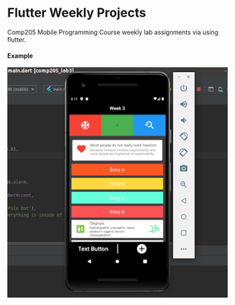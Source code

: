 # Flutter Weekly Projects

Comp205 Mobile Programming Course weekly lab assignments via using flutter. <br>

#### Example
![Week 3](comp205_lab3/emrullah_dagkusu.png)

